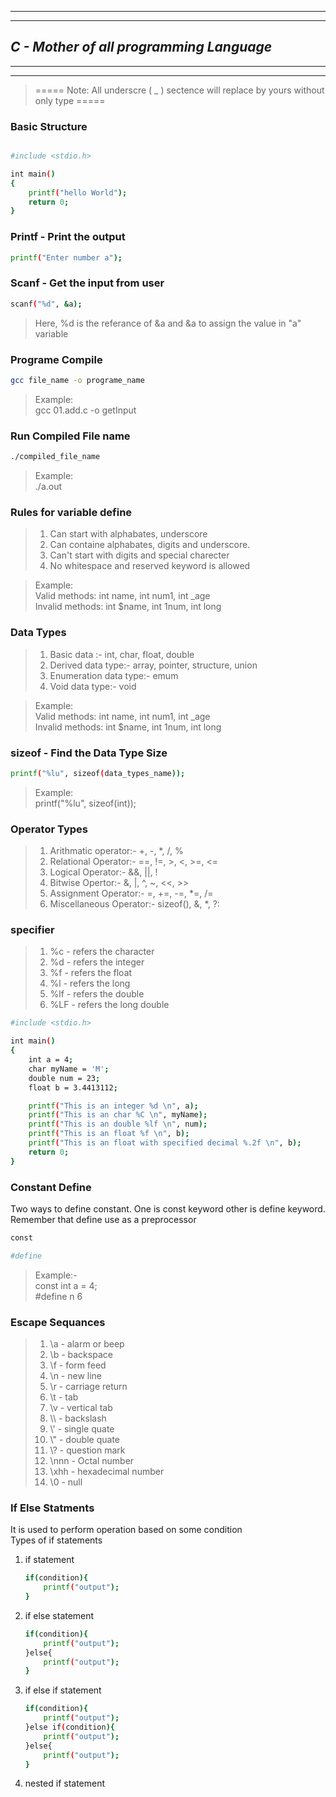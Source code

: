 <hr><hr>

## **_C - Mother of all programming Language_**

<hr><hr>

> ===== Note: All underscre ( \_ ) sectence will replace by yours without only type =====

### **Basic Structure**

```bash

#include <stdio.h>

int main()
{
    printf("hello World");
    return 0;
}

```

### **Printf - Print the output**

```bash
printf("Enter number a");
```

### **Scanf - Get the input from user**

```bash
scanf("%d", &a);
```

> Here, %d is the referance of &a and &a to assign the value in "a" variable

### **Programe Compile**

```bash
gcc file_name -o programe_name
```

> Example: <br> gcc 01.add.c -o getInput

### **Run Compiled File name**

```bash
./compiled_file_name
```

> Example: <br> ./a.out

### **Rules for variable define**

> <ol><li>Can start with alphabates, underscore</li><li>Can containe alphabates, digits and underscore.</li><li>Can't start with digits and special charecter</li><li>No whitespace and reserved keyword is allowed</li></ol>

> Example: <br> Valid methods: int name, int num1, int \_age <br> Invalid methods: int $name, int 1num, int long

### **Data Types**

> <ol><li>Basic data :- int, char, float, double</li><li>Derived data type:- array, pointer, structure, union</li><li>Enumeration data type:- emum</li><li>Void data type:- void</li></ol>

> Example: <br> Valid methods: int name, int num1, int \_age <br> Invalid methods: int $name, int 1num, int long

### **sizeof - Find the Data Type Size**

```bash
printf("%lu", sizeof(data_types_name));
```

> Example: <br> printf("%lu", sizeof(int));

### **Operator Types**

> <ol><li>Arithmatic operator:- +, -, *, /, % </li><li>Relational Operator:- ==, !=, >, <, >=, <=</li><li>Logical Operator:- &&, ||, !</li><li>Bitwise Opertor:- &, |, ^, ~, <<, >> </li><li>Assignment Operator:- =, +=, -=, *=, /=</li><li>Miscellaneous Operator:- sizeof(), &, *, ?:</li></ol>

### **specifier**

> <ol><li>%c - refers the character</li><li>%d - refers the integer</li><li>%f - refers the float</li><li>%l - refers the long</li><li>%lf - refers the double</li><li>%LF - refers the long double</li></ol>

```bash
#include <stdio.h>

int main()
{
    int a = 4;
    char myName = 'M';
    double num = 23;
    float b = 3.4413112;

    printf("This is an integer %d \n", a);
    printf("This is an char %C \n", myName);
    printf("This is an double %lf \n", num);
    printf("This is an float %f \n", b);
    printf("This is an float with specified decimal %.2f \n", b);
    return 0;
}
```

### **Constant Define**

Two ways to define constant. One is const keyword other is define keyword. Remember that define use as a preprocessor

```bash
const
```

```bash
#define
```

> Example:- <br> const int a = 4; <br> #define n 6

### **Escape Sequances**

> <ol><li>\a - alarm or beep</li><li>\b - backspace</li><li>\f - form feed</li><li>\n - new line</li><li>\r - carriage return</li><li>\t - tab</li><li>\v - vertical tab</li><li>\\ - backslash</li><li>\' - single quate</li><li>\" - double quate</li><li>\? - question mark</li><li>\nnn - Octal number</li><li>\xhh - hexadecimal number</li><li>\0 - null</li></ol>

### **If Else Statments**

It is used to perform operation based on some condition
<br>
Types of if statements

<ol>
<li>if statement</li>

```bash
if(condition){
    printf("output");
}
```

<li>if else statement</li>

```bash
if(condition){
    printf("output");
}else{
    printf("output");
}
```

<li>if else if statement</li>

```bash
if(condition){
    printf("output");
}else if(condition){
    printf("output");
}else{
    printf("output");
}
```

<li>nested if statement</li>
</ol>
